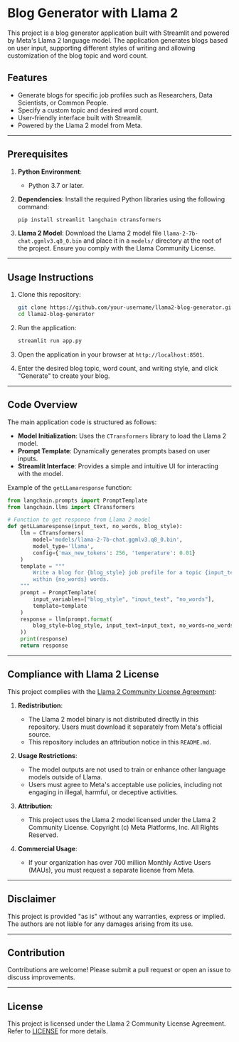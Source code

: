 # Blog Generator with Llama 2

This project is a blog generator application built with Streamlit and powered by Meta's Llama 2 language model. The application generates blogs based on user input, supporting different styles of writing and allowing customization of the blog topic and word count.

## Features

- Generate blogs for specific job profiles such as Researchers, Data Scientists, or Common People.
- Specify a custom topic and desired word count.
- User-friendly interface built with Streamlit.
- Powered by the Llama 2 model from Meta.

---

## Prerequisites

1. **Python Environment**:

   - Python 3.7 or later.

2. **Dependencies**:
   Install the required Python libraries using the following command:

   ```bash
   pip install streamlit langchain ctransformers
   ```

3. **Llama 2 Model**:
   Download the Llama 2 model file `llama-2-7b-chat.ggmlv3.q8_0.bin` and place it in a `models/` directory at the root of the project. Ensure you comply with the Llama Community License.

---

## Usage Instructions

1. Clone this repository:

   ```bash
   git clone https://github.com/your-username/llama2-blog-generator.git
   cd llama2-blog-generator
   ```

2. Run the application:

   ```bash
   streamlit run app.py
   ```

3. Open the application in your browser at `http://localhost:8501`.

4. Enter the desired blog topic, word count, and writing style, and click "Generate" to create your blog.

---

## Code Overview

The main application code is structured as follows:

- **Model Initialization**: Uses the `CTransformers` library to load the Llama 2 model.
- **Prompt Template**: Dynamically generates prompts based on user inputs.
- **Streamlit Interface**: Provides a simple and intuitive UI for interacting with the model.

Example of the `getLLamaresponse` function:

```python
from langchain.prompts import PromptTemplate
from langchain.llms import CTransformers

# Function to get response from Llama 2 model
def getLLamaresponse(input_text, no_words, blog_style):
    llm = CTransformers(
        model='models/llama-2-7b-chat.ggmlv3.q8_0.bin',
        model_type='llama',
        config={'max_new_tokens': 256, 'temperature': 0.01}
    )
    template = """
        Write a blog for {blog_style} job profile for a topic {input_text}
        within {no_words} words.
    """
    prompt = PromptTemplate(
        input_variables=["blog_style", "input_text", "no_words"],
        template=template
    )
    response = llm(prompt.format(
        blog_style=blog_style, input_text=input_text, no_words=no_words
    ))
    print(response)
    return response
```

---

## Compliance with Llama 2 License

This project complies with the [Llama 2 Community License Agreement](https://github.com/meta-llama/llama/blob/main/LICENSE):

1. **Redistribution**:

   - The Llama 2 model binary is not distributed directly in this repository. Users must download it separately from Meta's official source.
   - This repository includes an attribution notice in this `README.md`.

2. **Usage Restrictions**:

   - The model outputs are not used to train or enhance other language models outside of Llama.
   - Users must agree to Meta's acceptable use policies, including not engaging in illegal, harmful, or deceptive activities.

3. **Attribution**:

   - This project uses the Llama 2 model licensed under the Llama 2 Community License. Copyright (c) Meta Platforms, Inc. All Rights Reserved.

4. **Commercial Usage**:
   - If your organization has over 700 million Monthly Active Users (MAUs), you must request a separate license from Meta.

---

## Disclaimer

This project is provided "as is" without any warranties, express or implied. The authors are not liable for any damages arising from its use.

---

## Contribution

Contributions are welcome! Please submit a pull request or open an issue to discuss improvements.

---

## License

This project is licensed under the Llama 2 Community License Agreement. Refer to [LICENSE](https://github.com/meta-llama/llama/blob/main/LICENSE) for more details.
